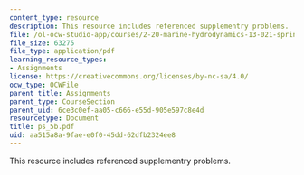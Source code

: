```yaml
---
content_type: resource
description: This resource includes referenced supplementry problems.
file: /ol-ocw-studio-app/courses/2-20-marine-hydrodynamics-13-021-spring-2005/aa515a8a9faee0f045dd62dfb2324ee8_ps_5b.pdf
file_size: 63275
file_type: application/pdf
learning_resource_types:
- Assignments
license: https://creativecommons.org/licenses/by-nc-sa/4.0/
ocw_type: OCWFile
parent_title: Assignments
parent_type: CourseSection
parent_uid: 6ce3c0ef-aa05-c666-e55d-905e597c8e4d
resourcetype: Document
title: ps_5b.pdf
uid: aa515a8a-9fae-e0f0-45dd-62dfb2324ee8
---
```

This resource includes referenced supplementry problems.
